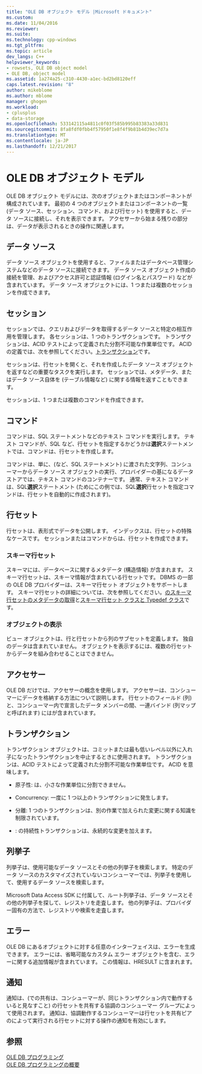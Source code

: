 ```yaml
---
title: "OLE DB オブジェクト モデル |Microsoft ドキュメント"
ms.custom: 
ms.date: 11/04/2016
ms.reviewer: 
ms.suite: 
ms.technology: cpp-windows
ms.tgt_pltfrm: 
ms.topic: article
dev_langs: C++
helpviewer_keywords:
- rowsets, OLE DB object model
- OLE DB, object model
ms.assetid: 1a274a25-c310-4430-a1ec-bd2bd8120eff
caps.latest.revision: "8"
author: mikeblome
ms.author: mblome
manager: ghogen
ms.workload:
- cplusplus
- data-storage
ms.openlocfilehash: 533142115a4811c0f03f585b995b83383a33d831
ms.sourcegitcommit: 8fa8fdf0fbb4f57950f1e8f4f9b81b4d39ec7d7a
ms.translationtype: MT
ms.contentlocale: ja-JP
ms.lasthandoff: 12/21/2017
---
```

# <a name="ole-db-object-model"></a>OLE DB オブジェクト モデル
OLE DB オブジェクト モデルには、次のオブジェクトまたはコンポーネントが構成されています。 最初の 4 つのオブジェクトまたはコンポーネントの一覧 (データ ソース、セッション、コマンド、および行セット) を使用すると、データ ソースに接続し、それを表示できます。 アクセサーから始まる残りの部分は、データが表示されるときの操作に関連します。  
  
## <a name="data-sources"></a>データ ソース  
 データ ソース オブジェクトを使用すると、ファイルまたはデータベース管理システムなどのデータ ソースに接続できます。 データ ソース オブジェクト作成の接続を管理、およびアクセス許可と認証情報 (ログイン名とパスワード) などが含まれています。 データ ソース オブジェクトには、1 つまたは複数のセッションを作成できます。  
  
## <a name="sessions"></a>セッション  
 セッションでは、クエリおよびデータを取得するデータ ソースと特定の相互作用を管理します。 各セッションは、1 つのトランザクションです。 トランザクションは、ACID テストによって定義された分割不可能な作業単位です。 ACID の定義では、次を参照してください。[トランザクション](#vcconoledbcomponents_transactions)です。  
  
 セッションは、行セットを開くと、それを作成したデータ ソース オブジェクトを返すなどの重要なタスクを実行します。 セッションでは、メタデータ、またはデータ ソース自体を (テーブル情報など) に関する情報を返すこともできます。  
  
 セッションは、1 つまたは複数のコマンドを作成できます。  
  
## <a name="commands"></a>コマンド  
 コマンドは、SQL ステートメントなどのテキスト コマンドを実行します。 テキスト コマンドが、SQL など、行セットを指定するかどうかは**選択**ステートメントでは、コマンドは、行セットを作成します。  
  
 コマンドは、単に、(など、SQL ステートメント) に渡された文字列、コンシューマーからデータ ソース オブジェクトの実行、プロバイダーの基になるデータ ストアでは、テキスト コマンドのコンテナーです。 通常、テキスト コマンドは、SQL**選択**ステートメント (ためにこの例では、SQL**選択**行セットを指定コマンドは、行セットを自動的に作成されます)。  
  
## <a name="rowsets"></a>行セット  
 行セットは、表形式でデータを公開します。 インデックスは、行セットの特殊なケースです。 セッションまたはコマンドからは、行セットを作成できます。  
  
### <a name="schema-rowsets"></a>スキーマ行セット  
 スキーマには、データベースに関するメタデータ (構造情報) が含まれます。 スキーマ行セットは、スキーマ情報が含まれている行セットです。 DBMS の一部の OLE DB プロバイダーは、スキーマ行セット オブジェクトをサポートします。 スキーマ行セットの詳細については、次を参照してください。[のスキーマ行セットのメタデータの取得](../../data/oledb/obtaining-metadata-with-schema-rowsets.md)と[スキーマ行セット クラスと Typedef クラス](../../data/oledb/schema-rowset-classes-and-typedef-classes.md)です。  
  
### <a name="view-objects"></a>オブジェクトの表示  
 ビュー オブジェクトは、行と行セットから列のサブセットを定義します。 独自のデータは含まれていません。 オブジェクトを表示するには、複数の行セットからデータを組み合わせることはできません。  
  
## <a name="accessors"></a>アクセサー  
 OLE DB だけでは、アクセサーの概念を使用します。 アクセサーは、コンシューマーにデータを格納する方法について説明します。 行セットのフィールド (列) と、コンシューマー内で宣言したデータ メンバーの間、一連バインド (列マップと呼ばれます) にはが含まれています。  
  
##  <a name="vcconoledbcomponents_transactions"></a>トランザクション  
 トランザクション オブジェクトは、コミットまたは最も低いレベル以外に入れ子になったトランザクションを中止するときに使用されます。 トランザクションは、ACID テストによって定義された分割不可能な作業単位です。 ACID を意味します。  
  
-   原子性: は、小さな作業単位に分割できません。  
  
-   Concurrency: 一度に 1 つ以上のトランザクションに発生します。  
  
-   分離: 1 つのトランザクションは、別の作業で加えられた変更に関する知識を制限されています。  
  
-   : の持続性トランザクションは、永続的な変更を加えます。  
  
## <a name="enumerators"></a>列挙子  
 列挙子は、使用可能なデータ ソースとその他の列挙子を検索します。 特定のデータ ソースのカスタマイズされていないコンシューマーでは、列挙子を使用して、使用するデータ ソースを検索します。  
  
 Microsoft Data Access SDK に付属して、ルート列挙子は、データ ソースとその他の列挙子を探して、レジストリを走査します。 他の列挙子は、プロバイダー固有の方法で、レジストリや検索を走査します。  
  
## <a name="errors"></a>エラー  
 OLE DB にあるオブジェクトに対する任意のインターフェイスは、エラーを生成できます。 エラーには、省略可能なカスタム エラー オブジェクトを含む、エラーに関する追加情報が含まれています。 この情報は、HRESULT に含まれます。  
  
## <a name="notifications"></a>通知  
 通知は、(での共有は、コンシューマーが、同じトランザクション内で動作するいると見なすこと) の行セットを共有する協調のコンシューマー グループによって使用されます。 通知は、協調動作するコンシューマーは行セットを共有ピアのによって実行される行セットに対する操作の通知を有効にします。  
  
## <a name="see-also"></a>参照  
 [OLE DB プログラミング](../../data/oledb/ole-db-programming.md)   
 [OLE DB プログラミングの概要](../../data/oledb/ole-db-programming-overview.md)